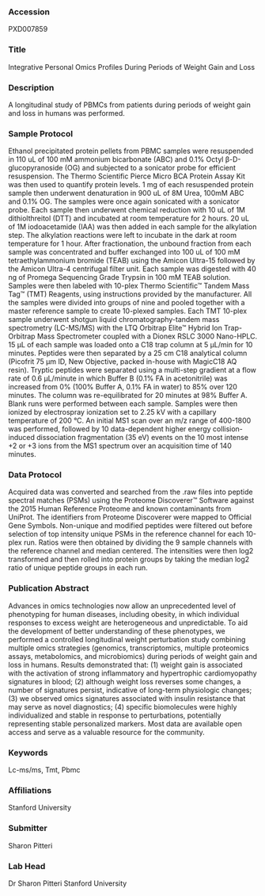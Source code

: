 ### Accession
PXD007859

### Title
Integrative Personal Omics Profiles During Periods of Weight Gain and Loss

### Description
A longitudinal study of PBMCs from patients during periods of weight gain and loss in humans was performed.

### Sample Protocol
Ethanol precipitated protein pellets from PBMC samples were resuspended in 110 uL of 100 mM ammonium bicarbonate (ABC) and 0.1% Octyl β-D-glucopyranoside (OG) and subjected to a sonicator probe for efficient resuspension. The Thermo Scientific Pierce Micro BCA Protein Assay Kit was then used to quantify protein levels. 1 mg of each resuspended protein sample then underwent denaturation in 900 uL of 8M Urea, 100mM ABC and 0.1% OG. The samples were once again sonicated with a sonicator probe. Each sample then underwent chemical reduction with 10 uL of 1M dithiolthreitol (DTT) and incubated at room temperature for 2 hours. 20 uL of 1M iodoacetamide (IAA) was then added in each sample for the alkylation step. The alkylation reactions were left to incubate in the dark at room temperature for 1 hour. After fractionation, the unbound fraction from each sample was concentrated and buffer exchanged into 100 uL of 100 mM tetraethylammonium bromide (TEAB) using the Amicon Ultra-15 followed by the Amicon Ultra-4 centrifugal filter unit. Each sample was digested with 40 ng of Promega Sequencing Grade Trypsin in 100 mM TEAB solution. Samples were then labeled with 10-plex Thermo Scientific™ Tandem Mass Tag™ (TMT) Reagents, using instructions provided by the manufacturer. All the samples were divided into groups of nine and pooled together with a master reference sample to create 10-plexed samples.  Each TMT 10-plex sample underwent shotgun liquid chromatography-tandem mass spectrometry (LC-MS/MS) with the LTQ Orbitrap Elite™ Hybrid Ion Trap-Orbitrap Mass Spectrometer coupled with a Dionex RSLC 3000 Nano-HPLC. 15 µL of each sample was loaded onto a C18 trap column at 5 µL/min for 10 minutes.  Peptides were then separated by a 25 cm C18 analytical column (Picofrit 75 µm ID, New Objective, packed in-house with MagicC18 AQ resin). Tryptic peptides were separated using a multi-step gradient at a flow rate of 0.6 µL/minute in which Buffer B (0.1% FA in acetonitrile) was increased from 0% (100% Buffer A, 0.1% FA in water) to 85% over 120 minutes. The column was re-equilibrated for 20 minutes at 98% Buffer A.  Blank runs were performed between each sample.  Samples were then ionized by electrospray ionization set to 2.25 kV with a capillary temperature of 200 °C. An initial MS1 scan over an m/z range of 400-1800 was performed, followed by 10 data-dependent higher energy collision-induced dissociation fragmentation (35 eV) events on the 10 most intense +2 or +3 ions from the MS1 spectrum over an acquisition time of 140 minutes.

### Data Protocol
Acquired data was converted and searched from the .raw files into peptide spectral matches (PSMs) using the Proteome Discoverer™ Software against the 2015 Human Reference Proteome and known contaminants from UniProt. The identifiers from Proteome Discoverer were mapped to Official Gene Symbols. Non-unique and modified peptides were filtered out before selection of top intensity unique PSMs in the reference channel for each 10-plex run. Ratios were then obtained by dividing the 9 sample channels with the reference channel and median centered. The intensities were then log2 transformed and then rolled into protein groups by taking the median log2 ratio of unique peptide groups in each run.

### Publication Abstract
Advances in omics technologies now allow an unprecedented level of phenotyping for human diseases, including obesity, in which individual responses to excess weight are heterogeneous and unpredictable. To aid the development of better understanding of these phenotypes, we performed a controlled longitudinal weight perturbation study combining multiple omics strategies (genomics, transcriptomics, multiple proteomics assays, metabolomics, and microbiomics) during periods of weight gain and loss in humans. Results demonstrated that: (1) weight gain is associated with the activation of strong inflammatory and hypertrophic cardiomyopathy signatures in blood; (2) although weight loss reverses some changes, a number of signatures persist, indicative of long-term physiologic changes; (3) we observed omics signatures associated with insulin resistance that may serve as novel diagnostics; (4) specific biomolecules were highly individualized and stable in response to perturbations, potentially representing stable personalized markers. Most data are available open access and serve as a valuable resource for the community.

### Keywords
Lc-ms/ms, Tmt, Pbmc

### Affiliations
Stanford University

### Submitter
Sharon Pitteri

### Lab Head
Dr Sharon Pitteri
Stanford University


